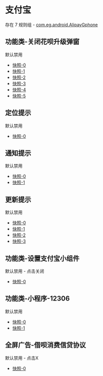 # 支付宝

存在 7 规则组 - [com.eg.android.AlipayGphone](/src/apps/com.eg.android.AlipayGphone.ts)

## 功能类-关闭花呗升级弹窗

默认禁用

- [快照-0](https://i.gkd.li/import/12737055)
- [快照-1](https://i.gkd.li/import/13183946)
- [快照-2](https://i.gkd.li/import/12826077)
- [快照-3](https://i.gkd.li/import/12915864)
- [快照-4](https://i.gkd.li/import/13631362)
- [快照-5](https://i.gkd.li/import/13857535)

## 定位提示

默认禁用

- [快照-0](https://i.gkd.li/import/12792688)

## 通知提示

默认禁用

- [快照-0](https://i.gkd.li/import/13194955)
- [快照-1](https://i.gkd.li/import/13669620)

## 更新提示

默认禁用

- [快照-0](https://i.gkd.li/import/13327095)
- [快照-1](https://i.gkd.li/import/13490805)
- [快照-2](https://i.gkd.li/import/13580594)
- [快照-3](https://i.gkd.li/import/13490797)

## 功能类-设置支付宝小组件

默认禁用 - 点击关闭

- [快照-0](https://i.gkd.li/import/13327349)

## 功能类-小程序-12306

默认禁用

- [快照-0](https://i.gkd.li/import/13763314)
- [快照-1](https://i.gkd.li/import/13763315)

## 全屏广告-借呗消费信贷协议

默认禁用 - 点击X

- [快照-0](https://i.gkd.li/import/13915022)
